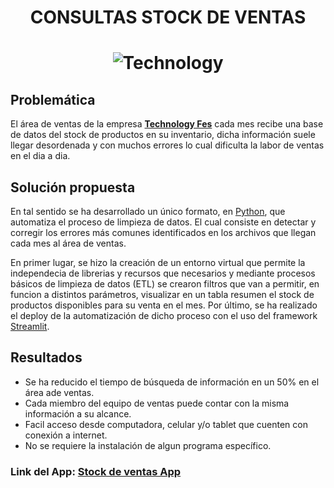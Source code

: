 # <p align="center">**CONSULTAS STOCK DE VENTAS**<p> <h1 align="center">![Technology](https://github.com/Yoelcaro14/Stock-ventas-TechnologyFess/blob/main/TechFs.PNG)</h1>

## Problemática

El área de ventas de la empresa **[Technology Fes](https://technologyfes.com/)** cada mes recibe una base de datos del stock de productos en su inventario, 
dicha información suele llegar desordenada y con muchos errores lo cual dificulta la labor de ventas en el dia a dia.

## Solución propuesta

En tal sentido se ha desarrollado un único formato, en [Python](https://www.python.org/), que automatiza el proceso de limpieza de datos. El cual consiste en
detectar y corregir los errores más comunes identificados en los archivos que llegan cada mes al área de ventas.

En primer lugar, se hizo la creación de un entorno virtual que permite la independecia de librerias y recursos que necesarios y mediante procesos básicos de limpieza de datos (ETL) se crearon filtros que van a permitir, en funcion a distintos parámetros, visualizar en un tabla resumen el stock de productos disponibles para su venta en el mes. Por último, se ha realizado el deploy de la automatización de dicho proceso con el uso del framework [Streamlit](https://streamlit.io/). 


## Resultados

 * Se ha reducido el tiempo de búsqueda de información en un 50% en el área ade ventas.
 * Cada miembro del equipo de ventas puede contar con la misma información a su alcance.
 * Facil acceso desde computadora, celular y/o tablet que cuenten con conexión a internet.
 * No se requiere la instalación de algun programa específico.
 
  ### **Link del App**:  [Stock de ventas App](https://yoelcaro14-consultas--laptos-app-9tn4pr.streamlit.app/)
  
